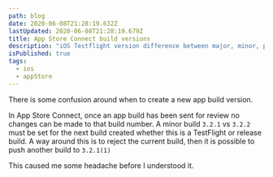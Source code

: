 ```yaml
---
path: blog
date: 2020-06-08T21:28:19.632Z
lastUpdated: 2020-06-08T21:28:19.679Z
title: App Store Connect build versions
description: "iOS Testflight version difference between major, minor, patch, and build"
isPublished: true
tags:
  - ios
  - appStore
---
```


There is some confusion around when to create a new app build version.

In App Store Connect, once an app build has been sent for review no changes can be made to that build number. A minor build `3.2.1` vs `3.2.2` must be set for the next build created whether this is a TestFlight or release build. A way around this is to reject the current build, then it is possible to push another build to `3.2.1(1)`

This caused me some headache before I understood it.
